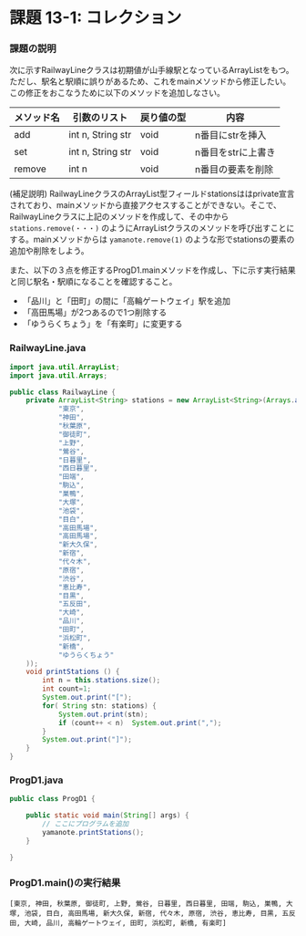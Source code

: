 # 課題 13-1: コレクション

### 課題の説明
次に示すRailwayLineクラスは初期値が山手線駅となっているArrayListをもつ。
ただし、駅名と駅順に誤りがあるため、これをmainメソッドから修正したい。
この修正をおこなうために以下のメソッドを追加しなさい。

| メソッド名  | 引数のリスト            | 戻り値の型 | 内容          |
|--------|-------------------|-------|-------------|
| add    | int n, String str | void  | n番目にstrを挿入  |
| set    | int n, String str | void  | n番目をstrに上書き |
| remove | int n | void  | n番目の要素を削除   |

(補足説明) RailwayLineクラスのArrayList型フィールドstationsははprivate宣言されており、mainメソッドから直接アクセスすることができない。そこで、RailwayLineクラスに上記のメソッドを作成して、その中から `stations.remove(・・・)` のようにArrayListクラスのメソッドを呼び出すことにする。mainメソッドからは `yamanote.remove(1)` のような形でstationsの要素の追加や削除をしよう。

また、以下の３点を修正するProgD1.mainメソッドを作成し、下に示す実行結果と同じ駅名・駅順になることを確認すること。

- 「品川」と「田町」の間に「高輪ゲートウェイ」駅を追加
- 「高田馬場」が2つあるので1つ削除する
- 「ゆうらくちょう」を「有楽町」に変更する

### RailwayLine.java
```java
import java.util.ArrayList;
import java.util.Arrays;

public class RailwayLine {
    private ArrayList<String> stations = new ArrayList<String>(Arrays.asList(
            "東京",
            "神田",
            "秋葉原",
            "御徒町",
            "上野",
            "鶯谷",
            "日暮里",
            "西日暮里",
            "田端",
            "駒込",
            "巣鴨",
            "大塚",
            "池袋",
            "目白",
            "高田馬場",
            "高田馬場",
            "新大久保",
            "新宿",
            "代々木",
            "原宿",
            "渋谷",
            "恵比寿",
            "目黒",
            "五反田",
            "大崎",
            "品川",
            "田町",
            "浜松町",
            "新橋",
            "ゆうらくちょう"
    ));
    void printStations () {
        int n = this.stations.size();
        int count=1;
        System.out.print("[");
        for( String stn: stations) {
            System.out.print(stn);
            if (count++ < n)  System.out.print(",");
        }
        System.out.print("]");
    }
}
```
### ProgD1.java
```java
public class ProgD1 {

    public static void main(String[] args) {
        // ここにプログラムを追加
        yamanote.printStations();
    }

}
```

### ProgD1.main()の実行結果
```
[東京, 神田, 秋葉原, 御徒町, 上野, 鶯谷, 日暮里, 西日暮里, 田端, 駒込, 巣鴨, 大塚, 池袋, 目白, 高田馬場, 新大久保, 新宿, 代々木, 原宿, 渋谷, 恵比寿, 目黒, 五反田, 大崎, 品川, 高輪ゲートウェイ, 田町, 浜松町, 新橋, 有楽町]
```
